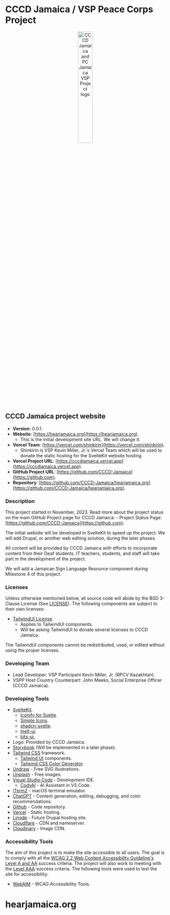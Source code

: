 # CCCD Jamaica / VSP Peace Corps Project

<p align="center">
    <img 
        style="display: block; 
            margin-left: auto;
            margin-right: auto;
            width: 30%;"
        src="https://res.cloudinary.com/shinkirin/image/upload/v1707677503/shinkirin/CCCD-Jamaica/project-logo.webp" 
        alt="CCCD Jamaica and PC Jamaica VSP Project logo">
    </img>
</p>

## CCCD Jamaica project website

- <b>Version</b>: 0.0.1.
- <b>Website</b>: [https://hearjamaica.org](https://hearjamaica.org).
    - This is the initial development site URL. We will change it.
- <b>Vercel Team</b>: [https://vercel.com/shinkirin](https://vercel.com/shinkirin).
    - Shinkirin is VSP Kevin Miller, Jr.'s Vercel Team which will be used to donate the static hosting for the SvelteKit website hosting.
- <b>Vercel Project URL</b>: [https://cccdjamaica.vercel.app](https://cccdjamaica.vercel.app).
- <b>GitHub Project URL</b>: [https://github.com/CCCD-Jamaica](https://github.com).
- <b>Repository</b>: [https://github.com/CCCD-Jamaica/hearjamaica.org](https://github.com/CCCD-Jamaica/hearjamaica.org).

### Description

This project started in November, 2023. Read more about the project status on the main GitHub Project page for CCCD Jamaica: 
    - Project Status Page: [https://github.com/CCCD-Jamaica](https://github.com).

The initial website will be developed in SvelteKit to speed up the project. We will add Drupal, or another web editing solution, during the later phases.

All content will be provided by CCCD Jamaica with efforts to incorporate content from their Deaf students. IT teachers, students, and staff will take part in the development of the project.

We will add a Jamaican Sign Language Resource component during Milestone 4 of this project.

### Licenses

Unless otherwise mentioned below, all source code will abide by the BSD 3-Clause License (See [LICENSE](LICENSE)). The following components are subject to their own licenses:

- [TailwindUI License](https://tailwindui.com/license).
    - Applies to TailwindUI components. 
    - Will be asking TailwindUI to donate several licenses to CCCD Jamaica.

The TailwindUI components cannot be redistributed, used, or edited without using the proper licenses.

### Developing Team

- Lead Developer: VSP Participant Kevin Miller, Jr. (RPCV Kazakhtan).
- VSPP Host Country Counterpart: John Meeks, Social Enterprise Officer (CCCD Jamaica).

### Developing Tools

- [SvelteKit](https://kit.svelte.dev).
    - [Iconify for Svelte](https://iconify.design/docs/icon-components/svelte/).
    - [Simple Icons](https://simpleicons.org/).
    - [shadcn-svelte](https://www.shadcn-svelte.com).
    - [melt-ui](https://melt-ui.com).
    - [bits-ui](https://www.bits-ui.com),
- Logo: Provided by CCCD Jamaica.
- [Storybook](https://storybook.js.org) (Will be implemented in a later phase).
- [Tailwind CSS](https://tailwindcss.com) framework.
    - [Tailwind UI](https://tailwindui.com) components.
    - [Tailwind CSS Color Generator](https://uicolors.app/create).
- [Undraw](https://undraw.co) - Free SVG illustrations.
- [Unplash](https://unsplash.com) - Free images.
- [Visual Studio Code](https://code.visualstudio.com/) - Development IDE.
    - [CodyAI](https://sourcegraph.com/cody) - AI Assistant in VS Code.
- [iTerm2](https://iterm2.com/) - macOS terminal emulator.
- [ChatGPT](https://chat.openai.com/) - Content generation, editing, debugging, and color recommendations.
- [Github](https://github.com) - Code repository.
- [Vercel](https://vercel.com) - Static hosting.
- [Linode](https://linode.com) - Future Drupal hosting site.
- [Cloudflare](https://cloudflare.com) - CDN and nameserver.
- [Cloudinary](https://cloudinary.com) - Image CDN.

### Accessibility Tools

The aim of this project is to make the site accessible to all users. The goal is to comply with all the [WCAG 2.2 Web Content Accessibility Guideline's](https://www.w3.org/TR/WCAG22/) [Level A and AA](https://www.w3.org/WAI/WCAG22/quickref/?currentsidebar=%23col_customize&levels=aaa) success criteria. The project will also work to meeting with the [Level AAA](https://www.w3.org/WAI/WCAG22/quickref/?currentsidebar=%23col_customize&levels=a%2Caa) success criteria. The following tools were used to test the site for accessibility:

- [WebAIM](https://webaim.org/resources/) - WCAG Accessibility Tools.


# hearjamaica.org
